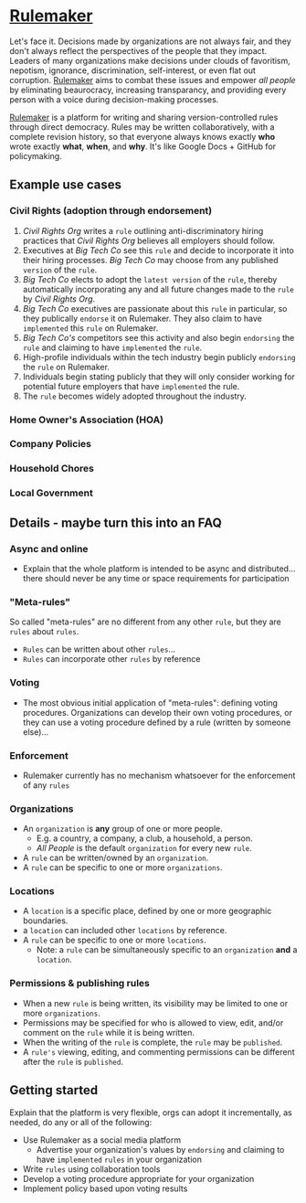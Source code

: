 # [Rulemaker](https://rulemaker.io)

Let's face it. Decisions made by organizations are not always fair, and they don't always reflect the perspectives of the people that they impact. Leaders of many organizations make decisions under clouds of favoritism, nepotism, ignorance, discrimination, self-interest, or even flat out corruption. [Rulemaker](https://rulemaker.io) aims to combat these issues and empower <i>all people</i> by eliminating beaurocracy, increasing transparancy, and providing every person with a voice during decision-making processes.

[Rulemaker](https://rulemaker.io) is a platform for writing and sharing version-controlled rules through direct democracy. Rules may be written collaboratively, with a complete revision history, so that everyone always knows exactly **who** wrote exactly **what**, **when**, and **why**. It's like Google Docs + GitHub for policymaking.

## Example use cases

### Civil Rights (adoption through endorsement)
1. <i>Civil Rights Org</i> writes a `rule` outlining anti-discriminatory hiring practices that <i>Civil Rights Org</i> believes all employers should follow.
2. Executives at <i>Big Tech Co</i> see this `rule` and decide to incorporate it into their hiring processes. <i>Big Tech Co</i> may choose from any published `version` of the `rule`.
3. <i>Big Tech Co</i> elects to adopt the `latest version` of the `rule`, thereby automatically incorporating any and all future changes made to the `rule` by <i>Civil Rights Org</i>.
4. <i>Big Tech Co</i> executives are passionate about this `rule` in particular, so they publically `endorse` it on Rulemaker. They also claim to have `implemented` this `rule` on Rulemaker.
5. <i>Big Tech Co's</i> competitors see this activity and also begin `endorsing` the `rule` and claiming to have `implemented` the `rule`.
6. High-profile individuals within the tech industry begin publicly `endorsing` the `rule` on Rulemaker.
7. Individuals begin stating publicly that they will only consider working for potential future employers that have `implemented` the rule.
8. The `rule` becomes widely adopted throughout the industry.

### Home Owner's Association (HOA)

### Company Policies

### Household Chores

### Local Government


## Details - maybe turn this into an FAQ

### Async and online
- Explain that the whole platform is intended to be async and distributed... there should never be any time or space requirements for participation

### "Meta-rules"
So called "meta-rules" are no different from any other `rule`, but they are `rules` about `rules`.
- `Rules` can be written about other `rules`...
- `Rules` can incorporate other `rules` by reference

### Voting
- The most obvious initial application of "meta-rules": defining voting procedures. Organizations can develop their own voting procedures, or they can use a voting procedure defined by a rule (written by someone else)...

### Enforcement
- Rulemaker currently has no mechanism whatsoever for the enforcement of any `rules`

### Organizations
- An `organization` is **any** group of one or more people.
  - E.g. a country, a company, a club, a household, a person.
  - <i>All People</i> is the default `organization` for every new `rule`.
- A `rule` can be written/owned by an `organization`.
- A `rule` can be specific to one or more `organizations`.

### Locations
- A `location` is a specific place, defined by one or more geographic boundaries.
- a `location` can included other `locations` by reference.
- A `rule` can be specific to one or more `locations`.
  - Note: a `rule` can be simultaneously specific to an `organization` **and** a `location`.

### Permissions & publishing rules
- When a new `rule` is being written, its visibility may be limited to one or more `organizations`.
- Permissions may be specified for who is allowed to view, edit, and/or comment on the `rule` while it is being written.
- When the writing of the `rule` is complete, the `rule` may be `published`.
- A `rule's` viewing, editing, and commenting permissions can be different after the `rule` is `published`.

## Getting started
Explain that the platform is very flexible, orgs can adopt it incrementally, as needed, do any or all of the following:
- Use Rulemaker as a social media platform
  - Advertise your organization's values by `endorsing` and claiming to have `implemented` `rules` in your organization
- Write `rules` using collaboration tools
- Develop a voting procedure appropriate for your organization
- Implement policy based upon voting results
